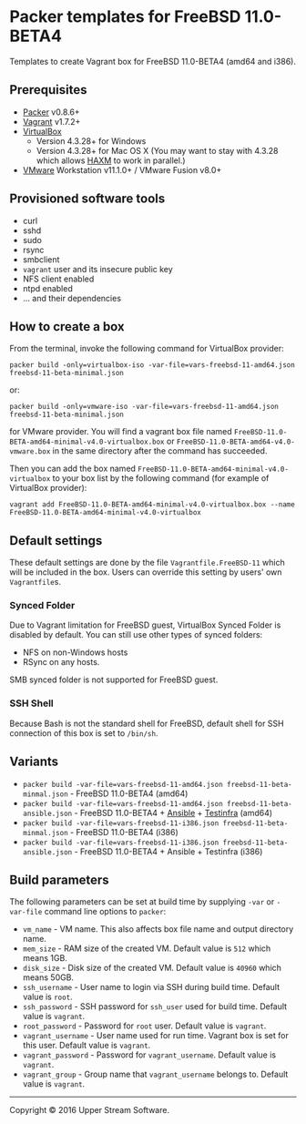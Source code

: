 # Packer templates for FreeBSD 11.0-BETA4

Templates to create Vagrant box for FreeBSD 11.0-BETA4 (amd64 and i386).

## Prerequisites

* [Packer] v0.8.6+
* [Vagrant] v1.7.2+
* [VirtualBox]
	* Version 4.3.28+ for Windows
	* Version 4.3.28+ for Mac OS X (You may want to stay with 4.3.28 which allows [HAXM] to work in parallel.)
* [VMware] Workstation v11.1.0+ / VMware Fusion v8.0+

[HAXM]: https://software.intel.com/en-us/android/articles/intel-hardware-accelerated-execution-manager
        "Intel&reg; Hardware Accelerated Execution Manager"
[Packer]: https://www.packer.io/ "Packer by HashiCorp"
[Vagrant]: https://www.vagrantup.com/ "Vagrant"
[VirtualBox]: https://www.virtualbox.org/ "Oracle VM VirtualBox"
[VMware]: http://www.vmware.com/ "VMware Virtualization for Desktop &amp; Server, Application, Public &amp; Hybrid Clouds"

## Provisioned software tools

* curl
* sshd
* sudo
* rsync
* smbclient
* `vagrant` user and its insecure public key
* NFS client enabled
* ntpd enabled
* ... and their dependencies

## How to create a box

From the terminal, invoke the following command for VirtualBox provider:

	packer build -only=virtualbox-iso -var-file=vars-freebsd-11-amd64.json freebsd-11-beta-minimal.json

or:

	packer build -only=vmware-iso -var-file=vars-freebsd-11-amd64.json freebsd-11-beta-minimal.json

for VMware provider.
You will find a vagrant box file named `FreeBSD-11.0-BETA-amd64-minimal-v4.0-virtualbox.box` or
`FreeBSD-11.0-BETA-amd64-v4.0-vmware.box` in the same directory after the command has succeeded.

Then you can add the box named `FreeBSD-11.0-BETA-amd64-minimal-v4.0-virtualbox` to your box list
by the following command (for example of VirtualBox provider):

	vagrant add FreeBSD-11.0-BETA-amd64-minimal-v4.0-virtualbox.box --name FreeBSD-11.0-BETA-amd64-minimal-v4.0-virtualbox

## Default settings

These default settings are done by the file `Vagrantfile.FreeBSD-11` which will be included in the box.
Users can override this setting by users' own `Vagrantfile`s.

### Synced Folder

Due to Vagrant limitation for FreeBSD guest, VirtualBox Synced Folder is disabled by default.
You can still use other types of synced folders:

* NFS on non-Windows hosts
* RSync on any hosts.

SMB synced folder is not supported for FreeBSD guest.

### SSH Shell

Because Bash is not the standard shell for FreeBSD, default shell for SSH connection of this box
is set to `/bin/sh`.

## Variants

* `packer build -var-file=vars-freebsd-11-amd64.json freebsd-11-beta-minmal.json` - FreeBSD 11.0-BETA4 (amd64)
* `packer build -var-file=vars-freebsd-11-amd64.json freebsd-11-beta-ansible.json` - FreeBSD 11.0-BETA4 + [Ansible] + [Testinfra] (amd64)
* `packer build -var-file=vars-freebsd-11-i386.json freebsd-11-beta-minmal.json` - FreeBSD 11.0-BETA4 (i386)
* `packer build -var-file=vars-freebsd-11-i386.json freebsd-11-beta-ansible.json` - FreeBSD 11.0-BETA4 + Ansible + Testinfra (i386)

[Ansible]: https://www.ansible.com/ "Ansible is Simple IT Automation"
[Testinfra]: https://testinfra.readthedocs.io/en/latest/ "Testinfra test your infrastructure &mdash; testinfra 1.1.3.dev24 documentation"

## Build parameters

The following parameters can be set at build time by supplying `-var` or `-var-file` command line options to `packer`:

* `vm_name` - VM name.  This also affects box file name and output directory name.
* `mem_size` - RAM size of the created VM.  Default value is `512` which means 1GB.
* `disk_size` - Disk size of the created VM.  Default value is `40960` which means 50GB.
* `ssh_username` - User name to login via SSH during build time.  Default value is `root`.
* `ssh_password` - SSH password for `ssh_user` used for build time.  Default value is `vagrant`.
* `root_password` - Password for `root` user.  Default value is `vagrant`.
* `vagrant_username` - User name used for run time.  Vagrant box is set for this user.  Default value is `vagrant`.
* `vagrant_password` - Password for `vagrant_username`.  Default value is `vagrant`.
* `vagrant_group` - Group name that `vagrant_username` belongs to.  Default value is `vagrant`.

- - -

Copyright &copy; 2016 Upper Stream Software.

